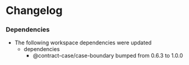 # Changelog

### Dependencies

* The following workspace dependencies were updated
  * dependencies
    * @contract-case/case-boundary bumped from 0.6.3 to 1.0.0
